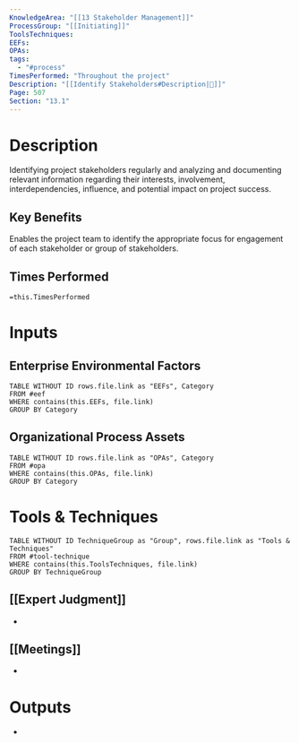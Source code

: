 ```yaml
---
KnowledgeArea: "[[13 Stakeholder Management]]"
ProcessGroup: "[[Initiating]]"
ToolsTechniques:
EEFs:
OPAs:
tags:
  - "#process"
TimesPerformed: "Throughout the project"
Description: "[[Identify Stakeholders#Description|📝]]"
Page: 507
Section: "13.1"
---
```

# Description
Identifying project stakeholders regularly and analyzing and documenting relevant information regarding their interests, involvement, interdependencies, influence, and potential impact on project success.
## Key Benefits
Enables the project team to identify the appropriate focus for engagement of each stakeholder or group of stakeholders.
## Times Performed
`=this.TimesPerformed`
# Inputs
## Enterprise Environmental Factors
```dataview
TABLE WITHOUT ID rows.file.link as "EEFs", Category
FROM #eef
WHERE contains(this.EEFs, file.link)
GROUP BY Category
```
## Organizational Process Assets
```dataview
TABLE WITHOUT ID rows.file.link as "OPAs", Category
FROM #opa
WHERE contains(this.OPAs, file.link)
GROUP BY Category
```
# Tools & Techniques
```dataview
TABLE WITHOUT ID TechniqueGroup as "Group", rows.file.link as "Tools & Techniques"
FROM #tool-technique
WHERE contains(this.ToolsTechniques, file.link)
GROUP BY TechniqueGroup
```
## [[Expert Judgment]]
- 
## [[Meetings]]
- 
# Outputs
- 